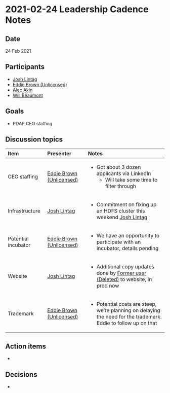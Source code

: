 # 2021-02-24 Leadership Cadence Notes

## Date <a id="id-2021-02-24LeadershipCadenceNotes-Date"></a>

24 Feb 2021

## Participants <a id="id-2021-02-24LeadershipCadenceNotes-Participants"></a>

* [Josh Lintag](https://pdap.atlassian.net/wiki/people/5f20c61fc9c094001c5d32ca?ref=confluence)
* [Eddie Brown \(Unlicensed\)](https://pdap.atlassian.net/wiki/people/5fd63e354d2179006ecbcb80?ref=confluence)
* [Alec Akin](https://pdap.atlassian.net/wiki/people/60319bf02a42cc0069af9ac8?ref=confluence)
* [Will Beaumont](https://pdap.atlassian.net/wiki/people/5e9c6021ca2a1d0c2e249bab?ref=confluence)

## Goals <a id="id-2021-02-24LeadershipCadenceNotes-Goals"></a>

* PDAP CEO staffing

## Discussion topics <a id="id-2021-02-24LeadershipCadenceNotes-Discussiontopics"></a>

<table>
  <thead>
    <tr>
      <th style="text-align:left">Item</th>
      <th style="text-align:left">Presenter</th>
      <th style="text-align:left">Notes</th>
    </tr>
  </thead>
  <tbody>
    <tr>
      <td style="text-align:left">CEO staffing</td>
      <td style="text-align:left"><a href="https://pdap.atlassian.net/wiki/people/5fd63e354d2179006ecbcb80?ref=confluence">Eddie Brown (Unlicensed)</a>
      </td>
      <td style="text-align:left">
        <ul>
          <li>Got about 3 dozen applicants via LinkedIn
            <ul>
              <li>Will take some time to filter through</li>
            </ul>
          </li>
        </ul>
      </td>
    </tr>
    <tr>
      <td style="text-align:left">Infrastructure</td>
      <td style="text-align:left"><a href="https://pdap.atlassian.net/wiki/people/5f20c61fc9c094001c5d32ca?ref=confluence">Josh Lintag</a>
      </td>
      <td style="text-align:left">
        <ul>
          <li>Commitment on fixing up an HDFS cluster this weekend <a href="https://pdap.atlassian.net/wiki/people/5f20c61fc9c094001c5d32ca?ref=confluence">Josh Lintag</a>
          </li>
        </ul>
      </td>
    </tr>
    <tr>
      <td style="text-align:left">Potential incubator</td>
      <td style="text-align:left"><a href="https://pdap.atlassian.net/wiki/people/5fd63e354d2179006ecbcb80?ref=confluence">Eddie Brown (Unlicensed)</a>
      </td>
      <td style="text-align:left">
        <ul>
          <li>We have an opportunity to participate with an incubator, details pending</li>
        </ul>
      </td>
    </tr>
    <tr>
      <td style="text-align:left">Website</td>
      <td style="text-align:left"><a href="https://pdap.atlassian.net/wiki/people/5f20c61fc9c094001c5d32ca?ref=confluence">Josh Lintag</a>
      </td>
      <td style="text-align:left">
        <ul>
          <li>Additional copy updates done by <a href="https://pdap.atlassian.net/wiki/people/5f8f95be40588b0077ed830a?ref=confluence">Former user (Deleted)</a> to
            website, in prod now</li>
        </ul>
      </td>
    </tr>
    <tr>
      <td style="text-align:left">Trademark</td>
      <td style="text-align:left"><a href="https://pdap.atlassian.net/wiki/people/5fd63e354d2179006ecbcb80?ref=confluence">Eddie Brown (Unlicensed)</a>
      </td>
      <td style="text-align:left">
        <ul>
          <li>Potential costs are steep, we&#x2019;re planning on delaying the need
            for the trademark. Eddie to follow up on that</li>
        </ul>
      </td>
    </tr>
  </tbody>
</table>

## Action items <a id="id-2021-02-24LeadershipCadenceNotes-Actionitems"></a>

* 
## Decisions <a id="id-2021-02-24LeadershipCadenceNotes-Decisions"></a>

* 
